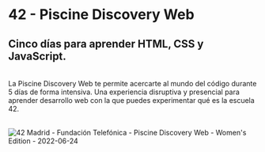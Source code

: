 # 42 - Piscine Discovery Web
## Cinco días para aprender HTML, CSS y JavaScript.
<br>
La Piscine Discovery Web te permite acercarte al mundo del código durante 5 días de forma intensiva. Una experiencia disruptiva y presencial para aprender desarrollo web con la que puedes experimentar qué es la escuela 42.
<br>
<br>


![42 Madrid - Fundación Telefónica - Piscine Discovery Web - Women's Edition - 2022-06-24](https://github.com/calamitymandy/42_piscine_discovery_web/assets/113436356/48f13e44-5e67-4ccf-97a4-bae5998cb650)
